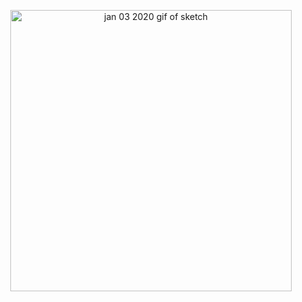 <p align="center">
	<img src="https://github.com/krismadden/ABC-Always-Be-Coding/blob/master/2020/2020:01/2020:01:03/2020-01-03_1.gif?raw=true" width="450" alt="jan 03 2020 gif of sketch">
  <br>
</p>